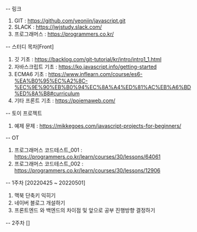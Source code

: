 --
링크<br>
1. GIT : https://github.com/yeoniin/javascript.git
2. SLACK : https://jwjstudy.slack.com/
3. 프로그래머스 : https://programmers.co.kr/

--
스터디 목차[Front] <br>

1. 깃 기초 : https://backlog.com/git-tutorial/kr/intro/intro1_1.html
2. 자바스크립트 기초 : https://ko.javascript.info/getting-started
3. ECMA6 기초 : https://www.inflearn.com/course/es6-%EA%B0%95%EC%A2%8C-%EC%9E%90%EB%B0%94%EC%8A%A4%ED%81%AC%EB%A6%BD%ED%8A%B8#curriculum
4. 기타 프론트 기초 : https://poiemaweb.com/<br>

--
토이 프로젝트 <br>
1. 예제 문제 : https://mikkegoes.com/javascript-projects-for-beginners/

--
OT<br>
1. 프로그래머스 코드테스트_001 : https://programmers.co.kr/learn/courses/30/lessons/64061
2. 프로그래머스 코드테스트_002 : https://programmers.co.kr/learn/courses/30/lessons/12906

--
1주차 [20220425 ~ 20220501] <br>

1. 맥북 단축키 익히기
2. 네이버 블로그 개설하기
3. 프론트엔드 와 백엔드의 차이점 및 앞으로 공부 진행방향 결정하기

--
2주차 [] <br>
